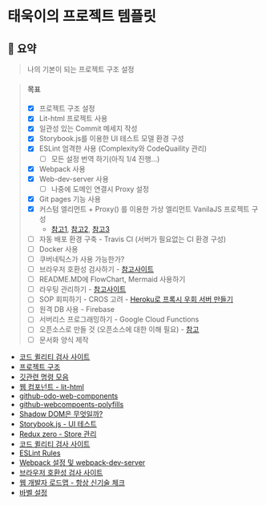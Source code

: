 # 태욱이의 프로젝트 템플릿

## :memo: 요약

> 나의 기본이 되는 프로젝트 구조 설정

> #### 목표
>
> - [x] 프로젝트 구조 설정
> - [x] Lit-html 프로젝트 사용
> - [x] 일관성 있는 Commit 메세지 작성
> - [x] Storybook.js를 이용한 UI 테스트 모델 환경 구성
> - [x] ESLint 엄격한 사용 (Complexity와 CodeQuaility 관리) 
>   - [ ] 모든 설정 번역 하기(아직 1/4 진행...)
> - [x] Webpack 사용
> - [x] Web-dev-server 사용
>   - [ ] 나중에 도메인 연결시 Proxy 설정
> - [x] Git pages 기능 사용
> - [x] 커스텀 엘리먼트 + Proxy() 를 이용한 가상 엘리먼트 VanilaJS 프로젝트 구성
>   - [참고1](https://dev-momo.tistory.com/entry/javascript-ES6-Proxy), [참고2](https://stackblitz.com/edit/2-way-bind-exapmle?file=index.js), [참고3](https://meetup.toast.com/posts/158)
> - [ ] 자동 배포 환경 구축 - Travis CI (서버가 필요없는 CI 환경 구성)
> - [ ] Docker 사용
> - [ ] 쿠버네틱스가 사용 가능한가?
> - [ ] 브라우저 호환성 검사하기 - [참고사이트](https://caniuse.com/#feat=shadowdomv1)
> - [ ] README.MD에 FlowChart, Mermaid 사용하기
> - [ ] 라우팅 관리하기 - [참고사이트](https://poiemaweb.com/js-spa)
> - [ ] SOP 회피하기 - CROS 고려 - [Heroku로 프록시 우회 서버 만들기](https://github.com/Rob--W/cors-anywhere)
> - [ ] 원격 DB 사용 - Firebase
> - [ ] 서버리스 프로그래밍하기 - Google Cloud Functions
> - [ ] 오픈소스로 만들 것 (오픈소스에 대한 이해 필요) - [참고](https://janelia-flyem.github.io/licenses.html)
> - [ ] 문서화 양식 제작

- [코드 퀼리티 검사 사이트](https://codebeat.co/projects/github-com-taeuk-gang-my-project-master)
- [프로젝트 구조](https://joshua1988.github.io/web-development/vuejs/vue-structure/)
- [깃관련 명령 모음](https://github.com/mingrammer/git-tips/blob/master/README.md#%EC%B6%A9%EB%8F%8C%EB%90%9C-%EB%AA%A8%EB%93%A0-%ED%8C%8C%EC%9D%BC-%EB%82%98%EC%97%B4%ED%95%98%EA%B8%B0)
- [웹 컴포넌트 - lit-html](https://kyu.io/%EC%9B%B9-%EC%BB%B4%ED%8F%AC%EB%84%8C%ED%8A%B85%e2%80%8a-%e2%80%8alit-html%EB%A1%9C-%EB%A6%AC%EC%97%91%ED%8A%B8%EC%B2%98%EB%9F%BC-%EC%BD%94%EB%94%A9%ED%95%98%EA%B8%B0/)
- [github-odo-web-components](https://github.com/kyuwoo-choi/todo-web-components)
- [github-webcompoents-polyfills](https://github.com/webcomponents/polyfills/tree/master/packages/webcomponentsjs#how-to-use)
- [Shadow DOM은 무엇일까?](https://wit.nts-corp.com/2019/03/27/5552)
- [Storybook.js - UI 테스트](https://release-3-4--storybooks-polymer.netlify.com/?selectedKind=Welcome&selectedStory=Welcome&full=0&addons=1&stories=1&panelRight=0&addonPanel=storybook%2Fstories%2Fstories-panel)
- [Redux zero - Store 관리](https://github.com/redux-zero/redux-zero)
- [코드 퀼리티 검사 사이트](https://codebeat.co/projects/github-com-taeuk-gang-my-project-master)
- [ESLint Rules](https://eslint.org/docs/rules/)
- [Webpack 설정 및 webpack-dev-server](https://www.daleseo.com/webpack-development/)
- [브라우저 호환성 검사 사이트](https://caniuse.com/#feat=shadowdomv1)
- [웹 개발자 로드맵 - 항상 신기술 체크](https://github.com/devJang/developer-roadmap)
- [바벨 설정](https://babeljs.io/docs/en/babel-register)
